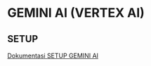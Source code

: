 # GEMINI AI (VERTEX AI)

## SETUP
[Dokumentasi SETUP GEMINI AI](https://cloud.google.com/vertex-ai/generative-ai/docs/start/quickstarts/quickstart-multimodal#local-shell)
